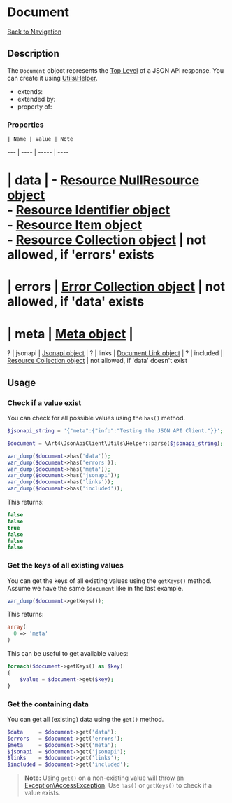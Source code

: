 # Document
[Back to Navigation](README.md)

## Description

The `Document` object represents the [Top Level](http://jsonapi.org/format/#document-top-level) of a JSON API response. You can create it using [Utils\Helper](utils-helper.md).

- extends:
- extended by:
- property of:

### Properties

    | Name | Value | Note
--- | ---- | ----- | ----
# | data | - [Resource NullResource object](objects-resource-nullresource.md)<br />- [Resource Identifier object](objects-resource-identifier.md)<br />- [Resource Item object](objects-resource-item.md)<br />- [Resource Collection object](objects-resource-collection.md) | not allowed, if 'errors' exists
# | errors | [Error Collection object](objects-error-collection.md) | not allowed, if 'data' exists
# | meta | [Meta object](objects-meta.md) |
? | jsonapi | [Jsonapi object](objects-jsonapi.md) |
? | links | [Document Link object](objects-document-link.md) |
? | included | [Resource Collection object](objects-resource-collection.md) | not allowed, if 'data' doesn't exist

## Usage

### Check if a value exist

You can check for all possible values using the `has()` method.

```php
$jsonapi_string = '{"meta":{"info":"Testing the JSON API Client."}}';

$document = \Art4\JsonApiClient\Utils\Helper::parse($jsonapi_string);

var_dump($document->has('data'));
var_dump($document->has('errors'));
var_dump($document->has('meta'));
var_dump($document->has('jsonapi'));
var_dump($document->has('links'));
var_dump($document->has('included'));
```

This returns:

```php
false
false
true
false
false
false
```

### Get the keys of all existing values

You can get the keys of all existing values using the `getKeys()` method. Assume we have the same `$document` like in the last example.

```php
var_dump($document->getKeys());
```

This returns:

```php
array(
  0 => 'meta'
)
```

This can be useful to get available values:

```php
foreach($document->getKeys() as $key)
{
	$value = $document->get($key);
}
```

### Get the containing data

You can get all (existing) data using the `get()` method.

```php
$data     = $document->get('data');
$errors   = $document->get('errors');
$meta     = $document->get('meta');
$jsonapi  = $document->get('jsonapi');
$links    = $document->get('links');
$included = $document->get('included');
```

> **Note:** Using `get()` on a non-existing value will throw an [Exception\AccessException](exception-introduction.md#exceptionaccessexception). Use `has()` or `getKeys()` to check if a value exists.
